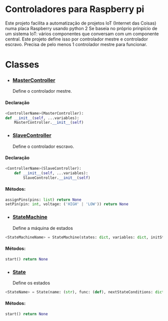 # Controladores para Raspberry pi 

Este projeto facilita a automatização de projetos IoT (Internet das Coisas) numa placa Raspberry usando python 2
Se baseia no próprio prinpício de um sistema IoT: vários componentes que conversam com um componente central.
Este projeto define isso por controlador mestre e controlador escravo. Precisa de pelo menos 1 controlador mestre para funcionar.

# Classes

* ### [MasterController](https://github.com/Ratonhnaketon/Raspberry_pi_controllers/blob/master/Core/masterController.py)

  Define o controlador mestre.<br>
####	Declaração
```python
<ControllerName>(MasterController):  
def __init__(self, ...variables):  
	MasterController.__init__(self)
```  

* ### [SlaveController](https://github.com/Ratonhnaketon/Raspberry_pi_controllers/blob/master/Core/slaveController.py)

  Define o controlador escravo.<br/>
####	Declaração  
```python
<ControllerName>(SlaveController):  
	def __init__(self, ...variables):  
		SlaveController.__init__(self)
```

####	Métodos:   
```python 
assignPins(pins: list) return None    
setPin(pin: int, voltage: ('HIGH' | 'LOW')) return None
```

* ### [StateMachine](https://github.com/Ratonhnaketon/Raspberry_pi_controllers/blob/master/StateMachine/controller.py)

	Define a máquina de estados  
```python
<StateMachineName> = StateMachine(states: dict, variables: dict, initState: str, args: dict({ debug: bool, timer: int }))
```

####	Métodos:
```python  
start() return None  
```

* ### [State](https://github.com/Ratonhnaketon/Raspberry_pi_controllers/blob/master/StateMachine/controller.py)

	Define os estados  
```python
<StateName> = State(name: (str), func: (def), nextStateConditions: dict({ nextState: str, conditions: dict }))
```

####	Métodos:
```python  
start() return None  
```